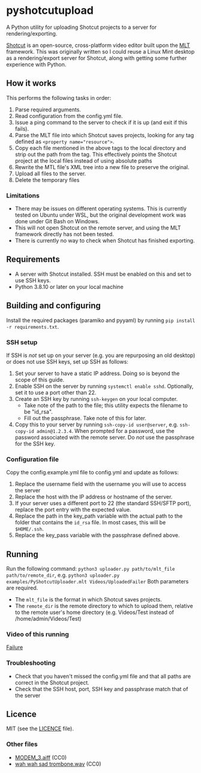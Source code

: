 # pyshotcutupload
A Python utility for uploading Shotcut projects to a server for rendering/exporting.

[Shotcut](https://shotcut.org/) is an open-source, cross-platform video editor built upon the [MLT](https://www.mltframework.org/) framework. This was originally written so I could reuse a Linux Mint desktop as a rendering/export server for Shotcut, along with getting some further experience with Python.

## How it works
This performs the following tasks in order:
1. Parse required arguments.
2. Read configuration from the config.yml file.
3. Issue a ping command to the server to check if it is up (and exit if this fails).
4. Parse the MLT file into which Shotcut saves projects, looking for any tag defined as `<property name="resource">`.
5. Copy each file mentioned in the above tags to the local directory and strip out the path from the tag. This effectively points the Shotcut project at the local files instead of using absolute paths
6. Rewrite the MTL file's XML tree into a new file to preserve the original.
7. Upload all files to the server.
8. Delete the temporary files

### Limitations
- There may be issues on different operating systems. This is currently tested on Ubuntu under WSL, but the original development work was done under Git Bash on Windows.
- This will not open Shotcut on the remote server, and using the MLT framework directly has not been tested.
- There is currently no way to check when Shotcut has finished exporting.

## Requirements
- A server with Shotcut installed. SSH must be enabled on this and set to use SSH keys.
- Python 3.8.10 or later on your local machine

## Building and configuring
Install the required packages (paramiko and pyyaml) by running `pip install -r requirements.txt`.

### SSH setup
If SSH is _not_ set up on your server (e.g. you are repurposing an old desktop) or does not use SSH keys, set up SSH as follows:
1. Set your server to have a static IP address. Doing so is beyond the scope of this guide.
2. Enable SSH on the server by running `systemctl enable sshd`. Optionally, set it to use a port other than 22.
3. Create an SSH key by running `ssh-keygen` on your local computer. 
	- Take note of the path to the file; this utility expects the filename to be "id_rsa".
	- Fill out the passphrase. Take note of this for later.
4. Copy this to your server by running `ssh-copy-id user@server`, e.g. `ssh-copy-id admin@1.2.3.4`. When prompted for a password, use the password associated with the remote server. Do *not* use the passphrase for the SSH key.

### Configuration file
Copy the config.example.yml file to config.yml and update as follows:
1. Replace the username field with the username you will use to access the server
2. Replace the host with the IP address or hostname of the server.
3. If your server uses a different port to 22 (the standard SSH/SFTP port), replace the port entry with the expected value.
4. Replace the path in the key_path variable with the actual path to the folder that contains the `id_rsa` file. In most cases, this will be `$HOME/.ssh`.
5. Replace the key_pass variable with the passphrase defined above.

## Running
Run the following command: `python3 uploader.py path/to/mlt_file path/to/remote_dir`, e.g. `python3 uploader.py examples/PyShotcutUploader.mlt Videos/UploadedFailer`
Both parameters are required.
- The `mlt_file` is the format in which Shotcut saves projects.
- The `remote_dir` is the remote directory to which to upload them, relative to the remote user's home directory (e.g. Videos/Test instead of /home/admin/Videos/Test)

### Video of this running
[Failure](https://youtu.be/tduc-3BZ388)

### Troubleshooting
- Check that you haven't missed the config.yml file and that all paths are correct in the Shotcut project.
- Check that the SSH host, port, SSH key and passphrase match that of the server

## Licence
MIT (see the [LICENCE](./LICENCE) file).

### Other files
- [MODEM_3.aiff](https://freesound.org/people/G_M_D_THREE/sounds/454649/) (CC0)
- [wah wah sad trombone.wav](https://freesound.org/people/kirbydx/sounds/175409/) (CC0)